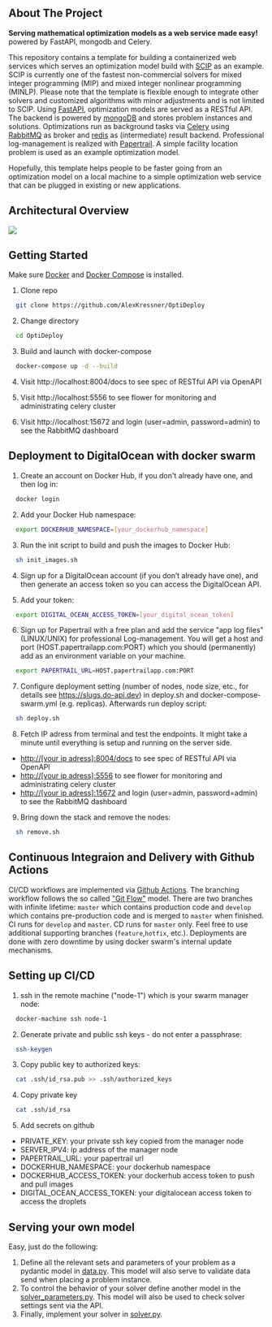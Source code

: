 
## About The Project
**Serving mathematical optimization models as a web service made easy!** powered by FastAPI, mongodb and Celery.

This repository contains a template for building a containerized web services which serves an optimization model build with [SCIP](https://www.scipopt.org/index.php#about) as an example. SCIP is currently one of the fastest non-commercial solvers for mixed integer programming (MIP) and mixed integer nonlinear programming (MINLP). Please note that the template is flexible enough to integrate other solvers and customized algorithms with minor adjustments and is not limited to SCIP. Using [FastAPI](https://fastapi.tiangolo.com), optimization models are served as a RESTful API. The backend is powered by [mongoDB](https://www.mongodb.com/de-de) and stores problem instances and solutions. Optimizations run as background tasks via [Celery](https://docs.celeryproject.org/en/stable/) using [RabbitMQ](https://www.rabbitmq.com) as broker and [redis](https://redis.io) as (intermediate) result backend. Professional log-management is realized with [Papertrail](https://papertrailapp.com). A simple facility location problem is used as an example optimization model.

Hopefully, this template helps people to be faster going from an optimization model on a local machine to a simple optimization web service that can be plugged in existing or new applications.


## Architectural Overview
<img src="https://user-images.githubusercontent.com/25706472/141779451-1a9b8ce9-0839-4a4d-b670-8d68c63f3f07.png">

## Getting Started

Make sure [Docker](https://www.docker.com) and [Docker Compose](https://docs.docker.com/compose/install/) is installed.

1. Clone repo
  ```sh
    git clone https://github.com/AlexKressner/OptiDeploy
  ```
2. Change directory
  ```sh
    cd OptiDeploy
  ```

3. Build and launch with docker-compose
  ```sh
    docker-compose up -d --build
  ```

4. Visit http://localhost:8004/docs to see spec of RESTful API via OpenAPI

5. Visit http://localhost:5556 to see flower for monitoring and administrating celery cluster

6. Visit http://localhost:15672 and login (user=admin, password=admin) to see the RabbitMQ dashboard


## Deployment to DigitalOcean with docker swarm

1. Create an account on Docker Hub, if you don't already have one, and then log in:
  ```sh
    docker login
  ```
2. Add your Docker Hub namespace:
  ```sh
    export DOCKERHUB_NAMESPACE=[your_dockerhub_namespace]
  ```
3. Run the init script to build and push the images to Docker Hub:
  ```sh
    sh init_images.sh
  ```
4. Sign up for a DigitalOcean account (if you don’t already have one), and then generate an access token so you can access the DigitalOcean API.

5. Add your token:
  ```sh
    export DIGITAL_OCEAN_ACCESS_TOKEN=[your_digital_ocean_token]
  ``` 
6. Sign up for Papertrail with a free plan and add the service "app log files" (LINUX/UNIX) for professional Log-management. You will get a host and port (HOST.papertrailapp.com:PORT) which you should (permanently) add as an environment variable on your machine.
  ```sh
    export PAPERTRAIL_URL=HOST.papertrailapp.com:PORT
  ```
7. Configure deployment setting (number of nodes, node size, etc., for details see https://slugs.do-api.dev) in deploy.sh and docker-compose-swarm.yml (e.g. replicas). Afterwards run deploy script:
  ```sh 
    sh deploy.sh
  ```
8. Fetch IP adress from terminal and test the endpoints. It might take a minute until everything is setup and running on the server side.
  - [http://[your ip adress]:8004/docs](http://your_ip_adress:8004/docs) to see spec of RESTful API via OpenAPI
  - [http://[your ip adress]:5556](http://your_ip_adress:5556) to see flower for monitoring and administrating celery cluster
  - [http://[your ip adress]:15672](http://your_ip_adress:15672) and login (user=admin, password=admin) to see the RabbitMQ dashboard

9. Bring down the stack and remove the nodes:
  ```sh 
    sh remove.sh
  ```


## Continuous Integraion and Delivery with Github Actions
CI/CD workflows are implemented via [Github Actions](https://docs.github.com/en/actions). The branching workflow follows the so called ["Git Flow"](https://nvie.com/posts/a-successful-git-branching-model/) model. There are two branches with infinite lifetime: ```master``` which contains production code and ```develop``` which contains pre-production code and is merged to ```master``` when finished. CI runs for ```develop``` and ```master```. CD runs for ```master``` only. Feel free to use additional supporting branches (```feature```,```hotfix```, etc.). Deployments are done with zero downtime by using docker swarm's internal update mechanisms.


## Setting up CI/CD
1. ssh in the remote machine ("node-1") which is your swarm manager node:
  ```sh
    docker-machine ssh node-1
  ```

2. Generate private and public ssh keys - do not enter a passphrase:
  ```sh
    ssh-keygen
  ```

3. Copy public key to authorized keys:
  ```sh
    cat .ssh/id_rsa.pub >> .ssh/authorized_keys
  ```

4. Copy private key
  ```sh
    cat .ssh/id_rsa
  ````

5. Add secrets on github
  - PRIVATE_KEY: your private ssh key copied from the manager node
  - SERVER_IPV4: ip address of the manager node
  - PAPERTRAIL_URL: your papertrail url
  - DOCKERHUB_NAMESPACE: your dockerhub namespace
  - DOCKERHUB_ACCESS_TOKEN: your dockerhub access token to push and pull images
  - DIGITAL_OCEAN_ACCESS_TOKEN: your digitalocean access token to access the droplets



## Serving your own model
Easy, just do the following:
1. Define all the relevant sets and parameters of your problem as a pydantic model in [data.py](https://github.com/AlexKressner/OptiDeploy/blob/master/project/app/models/data.py). This model will also serve to validate data send
when placing a problem instance.
2. To control the behavior of your solver define another model in the [solver_parameters.py](https://github.com/AlexKressner/OptiDeploy/blob/master/project/app/optimizer/solver_parameters.py). This model will also be used to check solver settings sent via the API.
3. Finally, implement your solver in [solver.py](https://github.com/AlexKressner/OptiDeploy/blob/master/project/app/optimizer/solver.py).